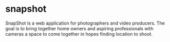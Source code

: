 snapshot
========

SnapShot is a web application for photographers and video producers. The goal is to bring together home owners and aspiring professionals with cameras a space to come together in hopes finding location to shoot.   
